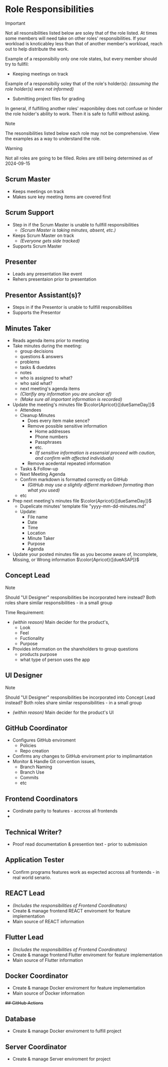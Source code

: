 # Role Responsibilities
> [!Important]
> Not all resonsibilities listed below are soley that of the role listed. At times some members will need take on other roles' responsibilities. If your workload is knoticabley less than that of another member's workload, reach out to help distribute the work.
>
> Example of a responsibiliy only one role states, but every member should try to fullfil:
> - Keeping meetings on track 
>
> Example of a responsibiliy soley that of the role's holder(s): _(assuming the role holder(s) were not informed)_
> - Submitting project files for grading
>
> In general, if fulfilling another roles' reaponibiley does not confuse or hinder the role holder's ability to work. Then it is safe to fulfill without asking.

> [!NOTE]
> The resonsibilities listed below each role may not be comprehensive. View the examples as a way to understand the role.

> [!WARNING]
> Not all roles are going to be filled. Roles are still being determined as of 2024-09-15

## Scrum Master
- Keeps meetings on track
- Makes sure key meeting items are covered first 

## Scrum Support
- Step in if the Scrum Master is unable to fullfill responsibilities
  - _(Scrum Master is taking minutes, absent, etc.)_  
- Keeps Scrum Master on track
  - _(Everyone gets side tracked)_
- Supports Scrum Master

## Presenter
- Leads any presentation like event
- Rehers presentaion prior to presentation 

## Presentor Assistant(s)?
- Steps in if the Presentor is unable to fullfill responsibilities 
- Supports the Presentor

## Minutes Taker
- Reads agenda items prior to meeting
- Take minutes during the meeting:
  - group decisions
  - questions & answers
  - problems
  - tasks & duedates
  - notes
  - who is assigned to what?
  - who said what?
  - next meeting's agenda items
  - _(Clarifiy any information you are unclear of)_
  - _(Make sure all important information is recorded)_
- Update the meeting's minutes file $\color{Apricot}{[dueSameDay]}$
  - Attendees
  - Cleanup Minutes
    - Does every item make sence?
    - Remove possible sensitive information
      - Home addresses
      - Phone numbers
      - Passphrases
      - etc.
      - _(If sensitive information is essensial proceed with caution, and confirm with affected individuals)_ 
    - Remove acedental repeated information  
  - Tasks & Follow-up
  - Next Meeting Agenda
  - Confirm markdown is formatted correctly on GitHub
    - _(GitHub may use a slightly differnt markdown formating than what you used)_
  - etc
- Prep next meeting's minutes file $\color{Apricot}{[dueSameDay]}$
  - Dupelicate minutes' template file "yyyy-mm-dd-minutes.md"
  - Update:
    - File name
    - Date
    - Time
    - Location
    - Minute Taker
    - Purpose
    - Agenda
- Update your posted minutes file as you become aware of, Incomplete, Missing, or Wrong information $\color{Apricot}{[dueASAP]}$
  <!-- - [TODO] Indicate where the minutes have been updated, and inform any members to whom this information my be pertinent -->

## Concept Lead
> [!NOTE]
> Should "UI Designer" responsibilities be incorporated here instead? Both roles share similar responsibilities - in a small group

Time Requirement: 
- _(within reason)_ Main decider for the product's,
  - Look
  - Feel
  - Fuctionality
  - Purpose
- Provides information on the shareholders to group questions
  - products purpose
  - what type of person uses the app


## UI Designer
> [!NOTE]
> Should "UI Designer" responsibilities be incorporated into Concept Lead instead? Both roles share similar responsibilities - in a small group
- _(within reason)_ Main decider for the product's UI

## GitHub Coordinator
- Configures GitHub enviroment
  - Policies
  - Repo creation
- Confirms any changes to GitHub enviroment prior to implimantation
- Monitor & Handle Git convention issues,
  - Branch Naming
  - Branch Use
  - Commits
  - etc

## Frontend Coordinators
- Cordinate parity to features - accross all frontends
- 

## Technical Writer?
- Proof read documentation & presention text - prior to submission

## Application Tester
- Confirm programs features work as expected accross all frontends - in real world senario.

## REACT Lead
- _(Includes the responsibilities of Frontend Coordinators)_
- Create & manage frontend REACT enviroment for feature implementation
- Main source of REACT information

## Flutter Lead
- _(Includes the responsibilities of Frontend Coordinators)_
- Create & manage frontend Flutter enviroment for feature implementation
- Main source of Flutter information

## Docker Coordinator
- Create & manage Docker enviroment for feature implementation
- Main source of Docker information

~~## GitHub Actions~~


## Database
- Create & manage Docker enviroment to fulfill project


## Server Coordinator
- Create & manage Server enviroment for project